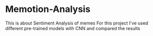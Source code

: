 # Memotion-Analysis

This is about Sentiment Analysis of memes
For this project I've used different pre-trained models with CNN and compared the results
